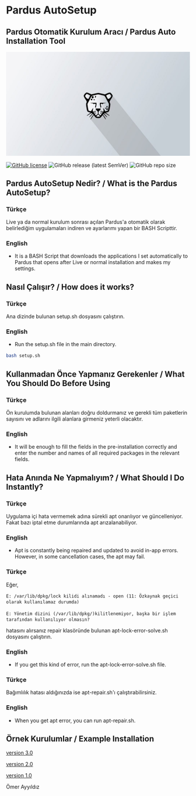 # Pardus AutoSetup 
## **Pardus Otomatik Kurulum Aracı** / Pardus Auto Installation Tool
![Pardus Resim](sources/images/photo1.jpg)

[![GitHub license](https://img.shields.io/github/license/omerayyildiz/Pardus-AutoSetup)](https://github.com/omerayyildiz/Pardus-AutoSetup/blob/master/LICENSE) 
![GitHub release (latest SemVer)](https://img.shields.io/github/v/release/omerayyildiz/Pardus-AutoSetup)
![GitHub repo size](https://img.shields.io/github/repo-size/omerayyildiz/Pardus-AutoSetup)

## **Pardus AutoSetup Nedir?** / What is the Pardus AutoSetup?
### Türkçe
Live ya da normal kurulum sonrası açılan Pardus'a otomatik olarak belirlediğim uygulamaları indiren ve ayarlarımı yapan bir BASH Scripttir.
### English
- It is a BASH Script that downloads the applications I set automatically to Pardus that opens after Live or normal installation and makes my settings.

## **Nasıl Çalışır?** / How does it works?
### Türkçe
 Ana dizinde bulunan setup.sh dosyasını çalıştırın.
### English
 - Run the setup.sh file in the main directory.
 
```bash
bash setup.sh
```
## **Kullanmadan Önce Yapmanız Gerekenler** / What You Should Do Before Using
### Türkçe
Ön kurulumda bulunan alanları doğru doldurmanız ve gerekli tüm paketlerin sayısını ve adlarını ilgili alanlara girmeniz yeterli olacaktır.
### English
- It will be enough to fill the fields in the pre-installation correctly and enter the number and names of all required packages in the relevant fields.

## **Hata Anında Ne Yapmalıyım?** / What Should I Do Instantly?
### Türkçe
 Uygulama içi hata vermemek adına sürekli apt onarılıyor ve güncelleniyor. Fakat bazı iptal etme durumlarında apt arızalanabiliyor.
### English
 - Apt is constantly being repaired and updated to avoid in-app errors. However, in some cancellation cases, the apt may fail.
### Türkçe
 Eğer,
 ```
E: /var/lib/dpkg/lock kilidi alınamadı - open (11: Özkaynak geçici olarak kullanılamaz durumda)

E: Yönetim dizini (/var/lib/dpkg/)kilitlenemiyor, başka bir işlem tarafından kullanılıyor olmasın?
```
hatasını alırsanız repair klasöründe bulunan apt-lock-error-solve.sh dosyasını çalıştırın.
### English
- If you get this kind of error, run the apt-lock-error-solve.sh file.
### Türkçe
Bağımlılık hatası aldığınızda ise apt-repair.sh'ı çalıştırabilirsiniz.
### English
- When you get apt error, you can run apt-repair.sh.

## **Örnek Kurulumlar** / Example Installation

[version 3.0](https://www.youtube.com/watch?v=4H4pc_ZkUGM)

[version 2.0](https://www.youtube.com/watch?v=cSXQsUMQ4z8)

[version 1.0](https://www.youtube.com/watch?v=QkfiUk5FyQc)

Ömer Ayyıldız
